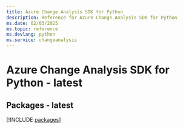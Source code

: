 ```yaml
---
title: Azure Change Analysis SDK for Python
description: Reference for Azure Change Analysis SDK for Python
ms.date: 02/03/2025
ms.topic: reference
ms.devlang: python
ms.service: changeanalysis
---
```

# Azure Change Analysis SDK for Python - latest
## Packages - latest
[!INCLUDE [packages](change-analysis-index.md)]